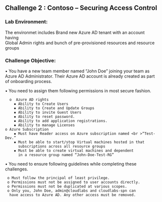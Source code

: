 ## Challenge 2 : Contoso – Securing Access Control

### **Lab Environment:** 
The environmet includes Brand new Azure AD tenant with an account having<br>Global Admin rights and bunch of pre-provisioned resources and resource<br>groups

### **Challenge Objective:**
• You have a new team member named “John Doe” joining your team 
  as Azure AD Administrator. Their Azure AD account is already created 
  as part of onboarding process. 
  
• You need to assign them following permissions in most secure 
  fashion.
      
      o  Azure AD rights
        ▪ Ability to Create Users
        ▪ Ability to Create and Update Groups
        ▪ Ability to invite Guest Users
        ▪ Ability to reset password.
        ▪ Ability to add application registrations.
        ▪ Ability to manage Licenses
    o Azure Subscription
        ▪ Must have Reader access on Azure subscription named <br >“Test-Dev.”
        ▪ Must be able to start/stop Virtual machines hosted in that 
          subscriptions across all resource groups
        ▪ Must be able to create virtual machines and dependent 
          in a resource group named “John-Doe-Test-RG”
• You need to ensure following guidelines while completing these 
challenges. 

     o Must follow the principal of least privilege. 
     o Permissions must not be assigned to user accounts directly.
     o Permissions must not be duplicated at various scopes. 
     o Only you, John Doe, admin@cloudlabs and cloudlabs-spn can 
      have access to Azure AD. Any other access must be removed. 

